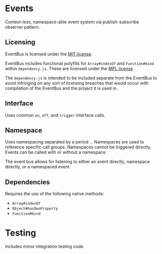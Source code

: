 # Events
Context-less, namespace-able event system via publish-subscribe observer pattern.

## Licensing
EventBus is licensed under the [MIT license](http://opensource.org/licenses/mit-license.html).

EventBus includes functional polyfills for ```Array#indexOf``` and ```Function#bind``` within ```dependency.js```. These are licensed under the [MPL license](http://www.mozilla.org/MPL/2.0/).

The ```dependency.js``` is intended to be included separate from the EventBus to avoid infringing on any sort of licensing breaches that would occur with compilation of the EventBus and the project it is used in.

## Interface
Uses common ```on```, ```off```, and ```trigger``` interface calls.

## Namespace
Uses namespacing separated by a period ```.```. Namespaces are used to reference specific call groups. Namespaces cannot be triggered directly. Events can be called with or without a namespace.

The event bus allows for listening to either an event directly, namespace directly, or a namespaced event.

## Dependencies
Requires the use of the following native methods:

 - ```Array#indexOf```
 - ```Object#hasOwnProperty```
 - ```Function#bind```

# Testing
Includes minor integration testing code.